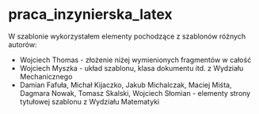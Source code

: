 # praca_inzynierska_latex

W szablonie wykorzystałem elementy pochodzące z szablonów różnych autorów:
- Wojciech Thomas - złożenie niżej wymienionych fragmentów w całość
- Wojciech Myszka - układ szablonu, klasa dokumentu itd. z Wydziału Mechanicznego
- Damian Fafuła, Michał Kijaczko, Jakub Michalczak, Maciej Miśta, Dagmara Nowak, Tomasz Skalski, Wojciech Słomian - elementy strony tytułowej szablonu z Wydziału Matematyki
